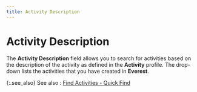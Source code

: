 ```yaml
---
title: Activity Description
---
```


# Activity Description


The **Activity Description** field  allows you to search for activities based on the description of the activity  as defined in the **Activity** profile. The drop-down lists the activities that  you have created in **Everest**.


{:.see_also}
See also
: [Find Activities  - Quick Find]({{site.crm_baseurl}}/standard-crm/bam/activity/find-function/find-activities/find_activities_quick_find.html)
